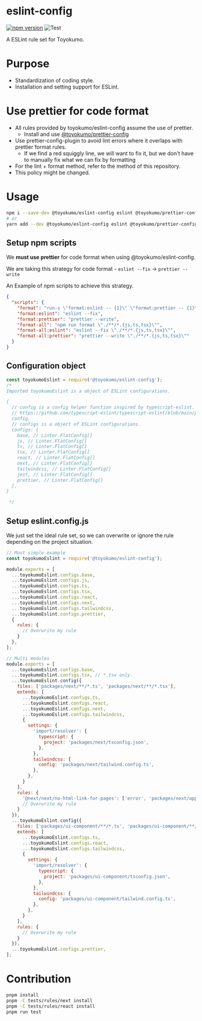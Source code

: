 # eslint-config

[![npm version](https://badge.fury.io/js/%40toyokumo%2Feslint-config.svg)](https://badge.fury.io/js/%40toyokumo%2Feslint-config)
![Test](https://github.com/toyokumo/eslint-config/workflows/Test/badge.svg?branch=main)

A ESLint rule set for Toyokumo.

# Purpose

- Standardization of coding style.
- Installation and setting support for ESLint.

# Use prettier for code format

- All rules provided by toyokumo/eslint-config assume the use of prettier.
  - Install and use [@toyokumo/prettier-config](https://github.com/toyokumo/prettier-config)
- Use prettier-config-plugin to avoid lint errors where it overlaps with prettier format rules.
  - If we find a red squiggly line, we will want to fix it, but we don't have to manually fix what we can fix by formatting
- For the lint + format method, refer to the method of this repository.
- This policy might be changed.

# Usage

```bash
npm i --save-dev @toyokumo/eslint-config eslint @toyokumo/prettier-config prettier npm-run-all
# or
yarn add --dev @toyokumo/eslint-config eslint @toyokumo/prettier-config prettier npm-run-all
```

## Setup npm scripts

We **must use prettier** for code format when using @toyokumo/eslint-config.

We are taking this strategy for code format - `eslint --fix` -> `prettier --write`

An Example of npm scripts to achieve this strategy.

```json
{
  "scripts": {
    "format": "run-s \"format:eslint -- {1}\" \"format:prettier -- {1}\" --",
    "format:eslint": "eslint --fix",
    "format:prettier": "prettier --write",
    "format-all": "npm run format \"./**/*.{js,ts,tsx}\"",
    "format-all:eslint": "eslint --fix \"./**/*.{js,ts,tsx}\"",
    "format-all:prettier": "prettier --write \"./**/*.{js,ts,tsx}\""
  }
}
```

## Configuration object

```javascript
const toyokumoEslint = require('@toyokumo/eslint-config');
/* 
Imported toyokumoEslint is a object of ESLint configurations.

{
  // config is a config helper function inspired by typescript-eslint.
  // https://github.com/typescript-eslint/typescript-eslint/blob/main/packages/typescript-eslint/src/config-helper.ts
  config,
  // configs is a object of ESLint configurations.
  configs: {
    base, // Linter.FlatConfig[]
    js, // Linter.FlatConfig[]
    ts, // Linter.FlatConfig[]
    tsx, // Linter.FlatConfig[]
    react, // Linter.FlatConfig[]
    next, // Linter.FlatConfig[]
    tailwindcss, // Linter.FlatConfig[]
    jest, // Linter.FlatConfig[]
    prettier, // Linter.FlatConfig[]
  },
}

 */
```

## Setup eslint.config.js

We just set the ideal rule set, so we can overwrite or ignore the rule depending on the project situation.

```javascript
// Most simple example
const toyokumoEslint = require('@toyokumo/eslint-config');

module.exports = [
  ...toyokumoEslint.configs.base,
  ...toyokumoEslint.configs.js,
  ...toyokumoEslint.configs.ts,
  ...toyokumoEslint.configs.tsx,
  ...toyokumoEslint.configs.react,
  ...toyokumoEslint.configs.next,
  ...toyokumoEslint.configs.tailwindcss,
  ...toyokumoEslint.configs.prettier,
  {
    rules: {
      // Overwrite my rule
    }
  },
];

// Multi modules
module.exports = [
  ...toyokumoEslint.configs.base,
  ...toyokumoEslint.configs.tsx, // *.tsx only.
  ...toyokumoEslint.config({
    files: ['packages/next/**/*.ts', 'packages/next/**/*.tsx'],
    extends: [
      ...toyokumoEslint.configs.ts,
      ...toyokumoEslint.configs.react,
      ...toyokumoEslint.configs.next,
      ...toyokumoEslint.configs.tailwindcss,
      {
        settings: {
          'import/resolver': {
            typescript: {
              project: 'packages/next/tsconfig.json',
            },
          },
          tailwindcss: {
            config: 'packages/next/tailwind.config.ts',
          },
        },
      }
    ],
    rules: {
      '@next/next/no-html-link-for-pages': ['error', 'packages/next/app'],
      // Overwrite my rule
    }
  }),
  ...toyokumoEslint.config({
    files: ['packages/ui-component/**/*.ts', 'packages/ui-component/**/*.tsx'],
    extends: [
      ...toyokumoEslint.configs.ts,
      ...toyokumoEslint.configs.react,
      ...toyokumoEslint.configs.tailwindcss,
      {
        settings: {
          'import/resolver': {
            typescript: {
              project: 'packages/ui-component/tsconfig.json',
            },
          },
          tailwindcss: {
            config: 'packages/ui-component/tailwind.config.ts',
          },
        },
      }
    ],
    rules: {
      // Overwrite my rule
    }
  }),
  ...toyokumoEslint.configs.prettier,
];
```

# Contribution

```bash
pnpm install
pnpm -C tests/rules/next install
pnpm -C tests/rules/react install
pnpm run test
```
